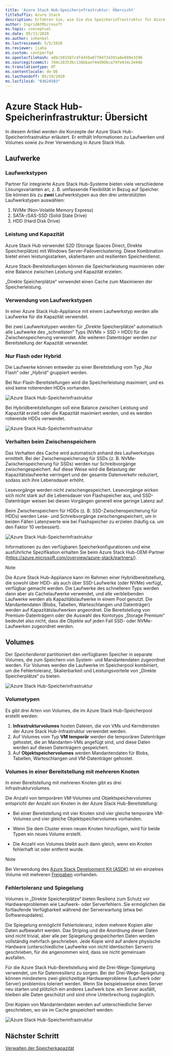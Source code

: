 ```yaml
---
title: 'Azure Stack Hub-Speicherinfrastruktur: Übersicht'
titleSuffix: Azure Stack
description: Erfahren Sie, wie Sie die Speicherinfrastruktur für Azure Stack Hub verwalten können.
author: IngridAtMicrosoft
ms.topic: conceptual
ms.date: 05/11/2020
ms.author: inhenkel
ms.lastreviewed: 5/5/2020
ms.reviewer: jiaha
ms.custom: contperfq4
ms.openlocfilehash: a8bc501587c4f4450a07704734391a8e889e3296
ms.sourcegitcommit: 7d4c28353bc138bbae744d9dbca79fe934c2e94b
ms.translationtype: HT
ms.contentlocale: de-DE
ms.lasthandoff: 05/19/2020
ms.locfileid: "83624583"
---
```

# <a name="azure-stack-hub-storage-infrastructure-overview"></a>Azure Stack Hub-Speicherinfrastruktur: Übersicht

In diesem Artikel werden die Konzepte der Azure Stack Hub-Speicherinfrastruktur erläutert. Er enthält Informationen zu Laufwerken und Volumes sowie zu ihrer Verwendung in Azure Stack Hub.

## <a name="drives"></a>Laufwerke

### <a name="drive-types"></a>Laufwerkstypen

Partner für integrierte Azure Stack Hub-Systeme bieten viele verschiedene Lösungsvarianten an, z. B. umfassende Flexibilität in Bezug auf Speicher. Sie können bis zu **zwei** Laufwerkstypen aus den drei unterstützten Laufwerkstypen auswählen:

1. NVMe (Non-Volatile Memory Express)
1. SATA-/SAS-SSD (Solid State Drive)
1. HDD (Hard Disk Drive)

### <a name="performance-vs-capacity"></a>Leistung und Kapazität

Azure Stack Hub verwendet S2D (Storage Spaces Direct, Direkte Speicherplätze) mit Windows Server-Failoverclustering. Diese Kombination bietet einen leistungsstarken, skalierbaren und resilienten Speicherdienst.

Azure Stack-Bereitstellungen können die Speicherleistung maximieren oder eine Balance zwischen Leistung und Kapazität erzielen.

„Direkte Speicherplätze“ verwendet einen Cache zum Maximieren der Speicherleistung.

### <a name="how-drive-types-are-used"></a>Verwendung von Laufwerkstypen

In einer Azure Stack Hub-Appliance mit einem Laufwerkstyp werden alle Laufwerke für die Kapazität verwendet.

Bei zwei Laufwerkstypen werden für „Direkte Speicherplätze“ automatisch alle Laufwerke des „schnellsten“ Typs (NVMe &gt; SSD &gt; HDD) für die Zwischenspeicherung verwendet. Alle weiteren Datenträger werden zur Bereitstellung der Kapazität verwendet.

### <a name="all-flash-or-hybrid"></a>Nur Flash oder Hybrid

Die Laufwerke können entweder zu einer Bereitstellung vom Typ „Nur Flash“ oder „Hybrid“ gruppiert werden.

Bei Nur-Flash-Bereitstellungen wird die Speicherleistung maximiert, und es sind keine rotierenden HDDs vorhanden.

![Azure Stack Hub-Speicherinfrastruktur](media/azure-stack-storage-infrastructure-overview/image1.png)


Bei Hybridbereitstellungen soll eine Balance zwischen Leistung und Kapazität erzielt oder die Kapazität maximiert werden, und es werden rotierende HDDs verwendet.

![Azure Stack Hub-Speicherinfrastruktur](media/azure-stack-storage-infrastructure-overview/image2.png)

### <a name="caching-behavior"></a>Verhalten beim Zwischenspeichern

Das Verhalten des Cache wird automatisch anhand des Laufwerkstyps ermittelt. Bei der Zwischenspeicherung für SSDs (z. B. NVMe-Zwischenspeicherung für SSDs) werden nur Schreibvorgänge zwischengespeichert. Auf diese Weise wird die Belastung der Kapazitätslaufwerke verringert und der gesamte Datenverkehr reduziert, sodass sich ihre Lebensdauer erhöht.

Lesevorgänge werden nicht zwischengespeichert. Lesevorgänge wirken sich nicht stark auf die Lebensdauer von Flashspeicher aus, und SSD-Datenträger weisen bei diesen Vorgängen generell eine geringe Latenz auf.

Beim Zwischenspeichern für HDDs (z. B. SSD-Zwischenspeicherung für HDDs) werden Lese- und Schreibvorgänge zwischengespeichert, um in beiden Fällen Latenzwerte wie bei Flashspeicher zu erzielen (häufig ca. um den Faktor 10 verbessert).

![Azure Stack Hub-Speicherinfrastruktur](media/azure-stack-storage-infrastructure-overview/image3.svg)

Informationen zu den verfügbaren Speicherkonfigurationen und eine ausführliche Spezifikation erhalten Sie beim Azure Stack Hub-OEM-Partner (https://azure.microsoft.com/overview/azure-stack/partners/).

> [!NOTE]
> Die Azure Stack Hub-Appliance kann im Rahmen einer Hybridbereitstellung, die sowohl über HDD- als auch über SSD-Laufwerke (oder NVMe) verfügt, verfügbar gemacht werden. Die Laufwerke des schnelleren Typs werden dann aber als Cachelaufwerke verwendet, und alle verbleibenden Laufwerke werden als Kapazitätslaufwerke in einem Pool genutzt. Die Mandantendaten (Blobs, Tabellen, Warteschlangen und Datenträger) werden auf Kapazitätslaufwerken angeordnet. Die Bereitstellung von Premium-Datenträgern oder die Auswahl des Kontotyps „Storage Premium“ bedeutet also nicht, dass die Objekte auf jeden Fall SSD- oder NVMe-Laufwerken zugeordnet werden.

## <a name="volumes"></a>Volumes

Der *Speicherdienst* partitioniert den verfügbaren Speicher in separate Volumes, die zum Speichern von System- und Mandantendaten zugeordnet werden. Für Volumes werden die Laufwerke im Speicherpool kombiniert, um die Fehlertoleranz, Skalierbarkeit und Leistungsvorteile von „Direkte Speicherplätze“ zu bieten.

![Azure Stack Hub-Speicherinfrastruktur](media/azure-stack-storage-infrastructure-overview/image4.svg)

### <a name="volume-types"></a>Volumetypen

Es gibt drei Arten von Volumes, die im Azure Stack Hub-Speicherpool erstellt werden:

1. **Infrastrukturvolumes** hosten Dateien, die von VMs und Kerndiensten der Azure Stack Hub-Infrastruktur verwendet werden.
1. Auf Volumes vom Typ **VM temporär** werden die temporären Datenträger gehostet, die an Mandanten-VMs angefügt sind, und diese Daten werden auf diesen Datenträgern gespeichert.
1. Auf **Objektspeichervolumes** werden Mandantendaten für Blobs, Tabellen, Warteschlangen und VM-Datenträger gehostet.

### <a name="volumes-in-a-multi-node-deployment"></a>Volumes in einer Bereitstellung mit mehreren Knoten

In einer Bereitstellung mit mehreren Knoten gibt es drei Infrastrukturvolumes.

Die Anzahl von temporären VM-Volumes und Objektspeichervolumes entspricht der Anzahl von Knoten in der Azure Stack Hub-Bereitstellung:

- Bei einer Bereitstellung mit vier Knoten sind vier gleiche temporäre VM-Volumes und vier gleiche Objektspeichervolumes vorhanden.

- Wenn Sie dem Cluster einen neuen Knoten hinzufügen, wird für beide Typen ein neues Volume erstellt.

- Die Anzahl von Volumes bleibt auch dann gleich, wenn ein Knoten fehlerhaft ist oder entfernt wurde.

> [!NOTE]
> Bei Verwendung des [Azure Stack Development Kit (ASDK)](https://docs.microsoft.com/azure-stack/asdk/) ist ein einzelnes Volume mit mehreren [Freigaben](azure-stack-manage-storage-shares.md) vorhanden.

### <a name="fault-tolerance-and-mirroring"></a>Fehlertoleranz und Spiegelung

Volumes in „Direkte Speicherplätze“ bieten Resilienz zum Schutz vor Hardwareproblemen wie Laufwerk- oder Serverfehlern. Sie ermöglichen die fortlaufende Verfügbarkeit während der Serverwartung (etwa bei Softwareupdates).

Die Spiegelung ermöglicht Fehlertoleranz, indem mehrere Kopien aller Daten aufbewahrt werden. Das Striping und die Anordnung dieser Daten sind nicht trivial, aber alle per Spiegelung gespeicherten Daten werden vollständig mehrfach geschrieben. Jede Kopie wird auf andere physische Hardware (unterschiedliche Laufwerke von nicht identischen Servern) geschrieben, für die angenommen wird, dass sie nicht gemeinsam ausfallen. 

Für die Azure Stack Hub-Bereitstellung wird die Drei-Wege-Spiegelung verwendet, um für Datenresilienz zu sorgen. Bei der Drei-Wege-Spiegelung können mindestens zwei gleichzeitige Hardwareprobleme (Laufwerk oder Server) problemlos toleriert werden. Wenn Sie beispielsweise einen Server neu starten und plötzlich ein anderes Laufwerk bzw. ein Server ausfällt, bleiben alle Daten geschützt und sind ohne Unterbrechung zugänglich.

Drei Kopien von Mandantendaten werden auf unterschiedliche Server geschrieben, wo sie im Cache gespeichert werden:

![Azure Stack Hub-Speicherinfrastruktur](media/azure-stack-storage-infrastructure-overview/image5.png)

## <a name="next-step"></a>Nächster Schritt

[Verwalten der Speicherkapazität](azure-stack-manage-storage-shares.md) 
